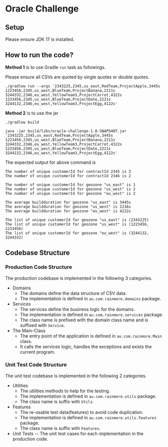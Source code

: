 # Oracle Challenge

## Setup
Please ensure JDK 17 is installed.

## How to run the code?

**Method 1** is to use Gradle `run` task as followings. 

Please ensure all CSVs are quoted by single quotes or double quotes.

```base
./gradlew run --args '2343225,2345,us_east,RedTeam,ProjectApple,3445s
1223456,2345,us_west,BlueTeam,ProjectBanana,2211s
3244332,2346,eu_west,YellowTeam3,ProjectCarrot,4322s
1233456,2345,us_west,BlueTeam,ProjectDate,2221s
3244132,2346,eu_west,YellowTeam3,ProjectEgg,4122s'
```

**Method 2** is to use the jar

```base
./gradlew build

java -jar build/libs/oracle-challenge-1.0-SNAPSHOT.jar '2343225,2345,us_east,RedTeam,ProjectApple,3445s
1223456,2345,us_west,BlueTeam,ProjectBanana,2211s
3244332,2346,eu_west,YellowTeam3,ProjectCarrot,4322s
1233456,2345,us_west,BlueTeam,ProjectDate,2221s
3244132,2346,eu_west,YellowTeam3,ProjectEgg,4122s'
```

The expected output for above command is 

```
The number of unique customerId for contractId 2345 is 3
The number of unique customerId for contractId 2346 is 2

The number of unique customerId for geozone "us_east" is 1
The number of unique customerId for geozone "us_west" is 2
The number of unique customerId for geozone "eu_west" is 2

The average buildduration for geozone "us_east" is 3445s
The average buildduration for geozone "us_west" is 2216s
The average buildduration for geozone "eu_west" is 4222s

The list of unique customerId for geozone "us_east" is (2343225)
The list of unique customerId for geozone "us_west" is (1223456, 1233456)
The list of unique customerId for geozone "eu_west" is (3244132, 3244332)
```

## Codebase Structure

### Production Code Structure
The production codebase is implemented in the following 3 categories.

* Domains
  * The domains define the data structure of CSV data.
  * The implementation is defined in `au.com.rainmore.domains` package.
* Services
  * The services define the business logic for the domains.
  * The implementation is defined in `au.com.rainmore.services` package.
  * The class name is prefixed with the domain class name and is suffixed with `Service`.
* The Main-Class 
  * The entry point of the application is defined in `au.com.rainmore.Main` class. 
  * It calls the services logic, handles the exceptions and exists the current program.


### Unit Test Code Structure
The unit test codebase is implemented in the following 2 categories.

* Utilities
  * The utilities methods to help for the testing.
  * The implementation is defined in `au.com.rainmore.utils` package.
  * The class name is suffix with `Utils`.
* Features
  * The re-usable test data(features) to avoid code duplication.
  * The implementation is defined in `au.com.rainmore.utils.features` package.
  * The class name is suffix with `Features`.
* Unit Tests -- The unit test cases for each implementation in the production code.
